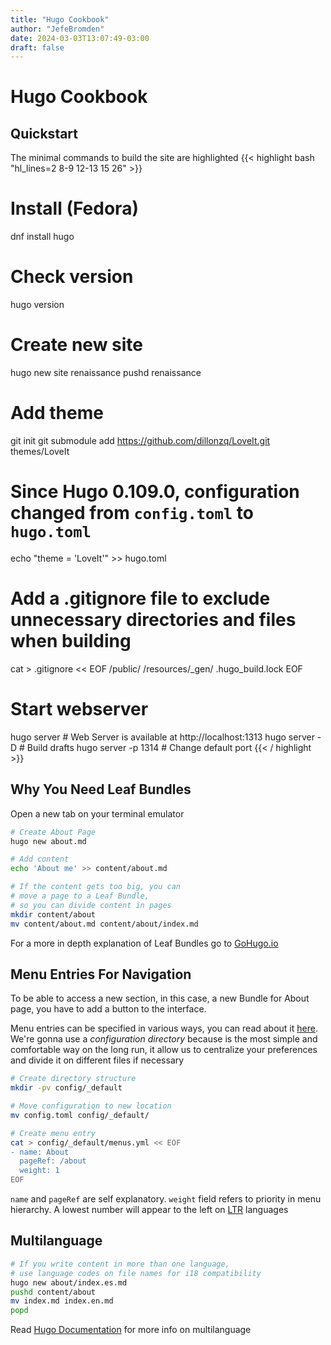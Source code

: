 ```yaml
---
title: "Hugo Cookbook"
author: "JefeBromden"
date: 2024-03-03T13:07:49-03:00
draft: false
---
```


# Hugo Cookbook
## Quickstart
The minimal commands to build the site are highlighted
{{< highlight bash "hl_lines=2 8-9 12-13 15 26" >}}
# Install (Fedora)
dnf install hugo

# Check version
hugo version

# Create new site
hugo new site renaissance
pushd renaissance

# Add theme
git init
git submodule add https://github.com/dillonzq/LoveIt.git themes/LoveIt
# Since Hugo 0.109.0, configuration changed from `config.toml` to `hugo.toml`
echo "theme = 'LoveIt'" >> hugo.toml

# Add a .gitignore file to exclude unnecessary directories and files when building 
cat > .gitignore << EOF
/public/
/resources/_gen/
.hugo_build.lock
EOF

# Start webserver
hugo server         # Web Server is available at http://localhost:1313
hugo server -D      # Build drafts
hugo server -p 1314 # Change default port
{{< / highlight >}}

## Why You Need Leaf Bundles
Open a new tab on your terminal emulator
```bash
# Create About Page
hugo new about.md

# Add content
echo 'About me' >> content/about.md

# If the content gets too big, you can
# move a page to a Leaf Bundle,
# so you can divide content in pages
mkdir content/about
mv content/about.md content/about/index.md
```
For a more in depth explanation of Leaf Bundles go to [GoHugo.io](https://gohugo.io/content-management/page-bundles/#leaf-bundles)

## Menu Entries For Navigation
To be able to access a new section, in this case, a new Bundle for About page, you have to add a button to the interface.

Menu entries can be specified in various ways, you can read about it [here](https://gohugo.io/content-management/multilingual/#menus). We're gonna use a *configuration directory* because is the most simple and comfortable way on the long run, it allow us to centralize your preferences and divide it on different files if necessary
```bash
# Create directory structure
mkdir -pv config/_default

# Move configuration to new location
mv config.toml config/_default/

# Create menu entry
cat > config/_default/menus.yml << EOF
- name: About
  pageRef: /about
  weight: 1
EOF
```
`name` and `pageRef` are self explanatory. `weight` field refers to priority in menu hierarchy. A lowest number will appear to the left on [LTR](https://en.wikipedia.org/wiki/Writing_system#Directionality) languages

## Multilanguage
```bash
# If you write content in more than one language,
# use language codes on file names for i18 compatibility
hugo new about/index.es.md
pushd content/about
mv index.md index.en.md
popd
```
Read [Hugo Documentation](https://gohugo.io/content-management/multilingual/#configure-languages) for more info on multilanguage
